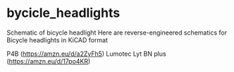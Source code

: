 # bycicle_headlights
Schematic of bicycle headlight
Here are reverse-engineered schematics for Bicycle headlights in KiCAD format

P4B (https://amzn.eu/d/a2ZyFh5)
Lumotec Lyt BN plus (https://amzn.eu/d/17po4KR)
